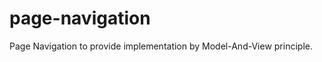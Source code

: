 page-navigation
===============

Page Navigation to provide implementation by Model-And-View principle.
